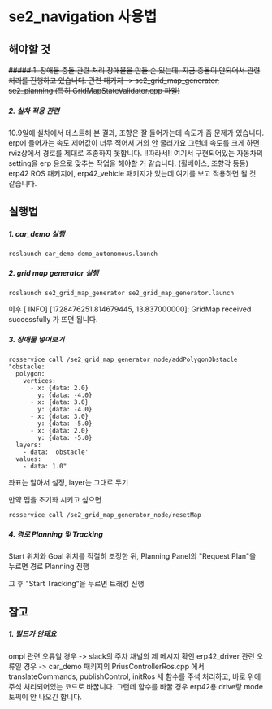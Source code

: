 # se2_navigation 사용법

## 해야할 것

~~##### 1. 장애물 충돌 관련 처리
장애물을 만들 순 있는데, 지금 충돌이 안되어서 관련 처리를 진행하고 있습니다.
관련 패키지 -> se2_grid_map_generator, se2_planning (특히 GridMapStateValidator.cpp 파일)~~

##### 2. 실차 적용 관련
10.9일에 실차에서 테스트해 본 결과, 조향은 잘 들어가는데 속도가 좀 문제가 있습니다.
erp에 들어가는 속도 제어값이 너무 적어서 거의 안 굴러가요
그런데 속도를 크게 하면 rviz상에서 경로를 제대로 추종하지 못합니다.
!!따라서!!
여기서 구현되어있는 자동차의 setting을 erp 용으로 맞추는 작업을 해야할 거 같습니다. (휠베이스, 조향각 등등)
erp42 ROS 패키지에, erp42_vehicle 패키지가 있는데 여기를 보고 적용하면 될 것 같습니다.

## 실행법

##### 1. car_demo 실행

    roslaunch car_demo demo_autonomous.launch

##### 2. grid map generator 실행

    roslaunch se2_grid_map_generator se2_grid_map_generator.launch

이후 [ INFO] [1728476251.814679445, 13.837000000]: GridMap received successfully 가 뜨면 됩니다.

##### 3. 장애물 넣어보기
```
rosservice call /se2_grid_map_generator_node/addPolygonObstacle "obstacle:
  polygon:
    vertices:
      - x: {data: 2.0}
        y: {data: -4.0}
      - x: {data: 3.0}
        y: {data: -4.0}
      - x: {data: 3.0}
        y: {data: -5.0}
      - x: {data: 2.0}
        y: {data: -5.0}
  layers:
    - data: 'obstacle'
  values:
    - data: 1.0"
```
좌표는 알아서 설정, layer는 그대로 두기

만약 맵을 초기화 시키고 싶으면
```
rosservice call /se2_grid_map_generator_node/resetMap
```

##### 4. 경로 Planning 및 Tracking

Start 위치와 Goal 위치를 적절히 조정한 뒤, Planning Panel의 "Request Plan"을 누르면 경로 Planning 진행

그 후 "Start Tracking"을 누르면 트래킹 진행

## 참고

##### 1. 빌드가 안돼요
ompl 관련 오류일 경우 -> slack의 주차 채널의 제 메시지 확인
erp42_driver 관련 오류일 경우 -> car_demo 패키지의 PriusControllerRos.cpp 에서 translateCommands, publishControl, initRos 세 함수를 주석 처리하고, 바로 위에 주석 처리되어있는 코드로 바꿉니다.
그런데 함수를 바꿀 경우 erp42용 drive랑 mode 토픽이 안 나오긴 합니다.

